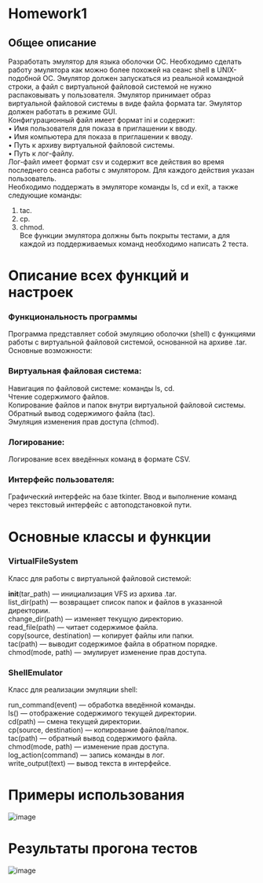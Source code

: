 # Homework1
## Общее описание  
Разработать эмулятор для языка оболочки ОС. Необходимо сделать работу 
эмулятора как можно более похожей на сеанс shell в UNIX-подобной ОС. 
Эмулятор должен запускаться из реальной командной строки, а файл с 
виртуальной файловой системой не нужно распаковывать у пользователя. 
Эмулятор принимает образ виртуальной файловой системы в виде файла формата 
tar. Эмулятор должен работать в режиме GUI.  
Конфигурационный файл имеет формат ini и содержит:  
• Имя пользователя для показа в приглашении к вводу.  
• Имя компьютера для показа в приглашении к вводу.  
• Путь к архиву виртуальной файловой системы.  
• Путь к лог-файлу.  
Лог-файл имеет формат csv и содержит все действия во время последнего 
сеанса работы с эмулятором. Для каждого действия указан пользователь.  
Необходимо поддержать в эмуляторе команды ls, cd и exit, а также 
следующие команды:  
1. tac.  
2. cp.  
3. chmod.  
Все функции эмулятора должны быть покрыты тестами, а для каждой из 
поддерживаемых команд необходимо написать 2 теста.
# Описание всех функций и настроек
### Функциональность программы  
Программа представляет собой эмуляцию оболочки (shell) с функциями работы с виртуальной файловой системой, основанной на архиве .tar.   Основные возможности:

### Виртуальная файловая система:

Навигация по файловой системе: команды ls, cd.  
Чтение содержимого файлов.  
Копирование файлов и папок внутри виртуальной файловой системы.  
Обратный вывод содержимого файла (tac).  
Эмуляция изменения прав доступа (chmod).  

### Логирование:
Логирование всех введённых команд в формате CSV.

### Интерфейс пользователя:
Графический интерфейс на базе tkinter.
Ввод и выполнение команд через текстовый интерфейс с автоподстановкой пути.

# Основные классы и функции

### VirtualFileSystem
Класс для работы с виртуальной файловой системой:  

__init__(tar_path) — инициализация VFS из архива .tar.  
list_dir(path) — возвращает список папок и файлов в указанной директории.  
change_dir(path) — изменяет текущую директорию.  
read_file(path) — читает содержимое файла.  
copy(source, destination) — копирует файлы или папки.  
tac(path) — выводит содержимое файла в обратном порядке.  
chmod(mode, path) — эмулирует изменение прав доступа.  

### ShellEmulator  
Класс для реализации эмуляции shell:  

run_command(event) — обработка введённой команды.  
ls() — отображение содержимого текущей директории.  
cd(path) — смена текущей директории.  
cp(source, destination) — копирование файлов/папок.  
tac(path) — обратный вывод содержимого файла.  
chmod(mode, path) — изменение прав доступа.  
log_action(command) — запись команды в лог.  
write_output(text) — вывод текста в интерфейсе.  

# Примеры использования
![image](https://github.com/user-attachments/assets/fa650f00-9083-471e-8cae-cd868ff58a4f)

# Результаты прогона тестов
![image](https://github.com/user-attachments/assets/a8647979-c64b-4e32-aeb9-445db6c848e9)
